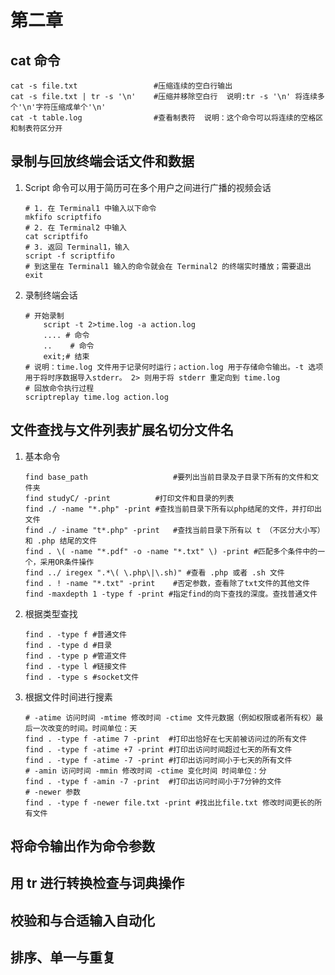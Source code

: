 # 第二章

## cat 命令

```shell
cat -s file.txt  				#压缩连续的空白行输出
cat -s file.txt | tr -s '\n'	#压缩并移除空白行  说明:tr -s '\n' 将连续多个'\n'字符压缩成单个'\n'
cat -t table.log 				#查看制表符	说明：这个命令可以将连续的空格区和制表符区分开
```

## 录制与回放终端会话文件和数据

1. Script 命令可以用于简历可在多个用户之间进行广播的视频会话

   ```shell
   # 1. 在 Terminal1 中输入以下命令
   mkfifo scriptfifo
   # 2. 在 Terminal2 中输入
   cat scriptfifo
   # 3. 返回 Terminal1，输入
   script -f scriptfifo
   # 到这里在 Terminal1 输入的命令就会在 Terminal2 的终端实时播放；需要退出 exit
   ```

2. 录制终端会话

   ```shell
   # 开始录制
       script -t 2>time.log -a action.log
       .... # 命令
       ..	 # 命令
       exit;# 结束
   # 说明：time.log 文件用于记录何时运行；action.log 用于存储命令输出。-t 选项用于将时序数据导入stderr。 2> 则用于将 stderr 重定向到 time.log
   # 回放命令执行过程
   scriptreplay time.log action.log
   ```

## 文件查找与文件列表扩展名切分文件名

1. 基本命令

   ```shell
   find base_path 					#要列出当前目录及子目录下所有的文件和文件夹
   find studyC/ -print 			#打印文件和目录的列表
   find ./ -name "*.php" -print	#查找当前目录下所有以php结尾的文件，并打印出文件
   find ./ -iname "t*.php" -print	#查找当前目录下所有以 t （不区分大小写）和 .php 结尾的文件
   find . \( -name "*.pdf" -o -name "*.txt" \) -print #匹配多个条件中的一个，采用OR条件操作
   find ../ iregex ".*\( \.php\|\.sh)" #查看 .php 或者 .sh 文件
   find . ! -name "*.txt" -print	#否定参数，查看除了txt文件的其他文件
   find -maxdepth 1 -type f -print #指定find的向下查找的深度。查找普通文件
   ```

2. 根据类型查找

   ```shell
   find . -type f #普通文件
   find . -type d #目录
   find . -type p #管道文件
   find . -type l #链接文件
   find . -type s #socket文件
   ```

3. 根据文件时间进行搜素

   ```shell
   # -atime 访问时间 -mtime 修改时间 -ctime 文件元数据（例如权限或者所有权）最后一次改变的时间。时间单位：天
   find . -type f -atime 7 -print  #打印出恰好在七天前被访问过的所有文件
   find . -type f -atime +7 -print #打印出访问时间超过七天的所有文件
   find . -type f -atime -7 -print #打印出访问时间小于七天的所有文件
   # -amin 访问时间 -mmin 修改时间 -ctime 变化时间 时间单位：分
   find . -type f -amin -7 -print  #打印出访问时间小于7分钟的文件
   # -newer 参数
   find . -type f -newer file.txt -print #找出比file.txt 修改时间更长的所有文件 
   ```

## 将命令输出作为命令参数

## 用 tr 进行转换检查与词典操作

## 校验和与合适输入自动化

## 排序、单一与重复



